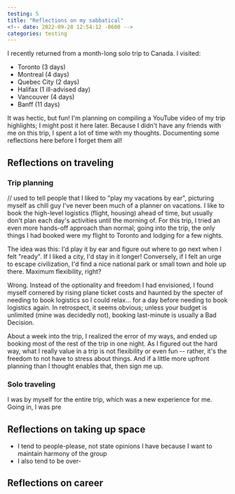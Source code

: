 ```yaml
---
testing: 5
title: "Reflections on my sabbatical"
<!-- date: 2022-09-28 12:54:12 -0600 -->
categories: testing
---
```


I recently returned from a month-long solo trip to Canada. I visited:

- Toronto (3 days)
- Montreal (4 days)
- Quebec City (2 days)
- Halifax (1 ill-advised day)
- Vancouver (4 days)
- Banff (11 days)

It was hectic, but fun! I'm planning on compiling a YouTube video of my trip highlights; I might post it here later. Because I didn't have any friends with me on this trip, I spent a lot of time with my thoughts. Documenting some reflections here before I forget them all!

## Reflections on traveling

### Trip planning

// used to tell people that I liked to "play my vacations by ear", picturing myself as chill guy
I've never been much of a planner on vacations. I like to book the high-level logistics (flight, housing) ahead of time, but usually don't plan each day's activities until the morning of. For this trip, I tried an even more hands-off approach than normal; going into the trip, the only things I had booked were my flight to Toronto and lodging for a few nights.

The idea was this: I'd play it by ear and figure out where to go next when I felt "ready". If I liked a city, I'd stay in it longer! Conversely, if I felt an urge to escape civilization, I'd find a nice national park or small town and hole up there. Maximum flexibility, right?

Wrong. Instead of the optionality and freedom I had envisioned, I found myself cornered by rising plane ticket costs and haunted by the specter of needing to book logistics so I could relax... for a day before needing to book logistics again. In retrospect, it seems obvious; unless your budget is unlimited (mine was decidedly not), booking last-minute is usually a Bad Decision.

About a week into the trip, I realized the error of my ways, and ended up booking most of the rest of the trip in one night. As I figured out the hard way, what I really value in a trip is not flexibility or even fun -- rather, it's the freedom to not have to stress about things. And if a little more upfront planning than I thought enables that, then sign me up.

### Solo traveling

I was by myself for the entire trip, which was a new experience for me. Going in, I was pre

## Reflections on taking up space

- I tend to people-please, not state opinions I have because I want to maintain harmony of the group
- I also tend to be over-

## Reflections on career
